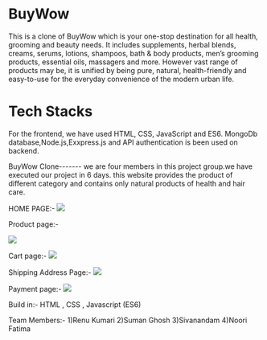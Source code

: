 # BuyWow
This is a clone of BuyWow which is your one-stop destination for all health, grooming and beauty needs. It includes supplements, herbal blends, creams, serums, lotions, shampoos, bath & body products, men’s grooming products, essential oils, massagers and more. However vast range of products may be, it is unified by being pure, natural, health-friendly and easy-to-use for the everyday convenience of the modern urban life.
 
# Tech Stacks
For the frontend, we have used HTML, CSS, JavaScript and ES6. MongoDb database,Node.js,Exxpress.js and API authentication is been used on backend.

BuyWow Clone-------
we are four members in this project group.we have executed our project in 6 days.
this website provides the product of different category and contains only natural products of health and hair care.

HOME PAGE:-
<img src="https://github.com/renurisha/buywowclone/blob/main/buywowscreenshots/homepage.png">

Product page:-

<img src="https://github.com/renurisha/buywowclone/blob/main/buywowscreenshots/productpage.png">


Cart page:-
<img src="https://github.com/renurisha/buywowclone/blob/main/buywowscreenshots/cartpage.png">


Shipping Address Page:-
<img src="https://github.com/renurisha/buywowclone/blob/main/buywowscreenshots/shippingpage.png">


Payment page:-
<img src="https://github.com/renurisha/buywowclone/blob/main/buywowscreenshots/paymentpage.png">

Build in:-
HTML ,
CSS ,
Javascript (ES6)



Team Members:-
1)Renu Kumari 
2)Suman Ghosh
3)Sivanandam
4)Noori Fatima





